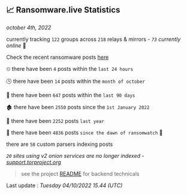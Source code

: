 
## 📈 Ransomware.live Statistics
_october 4th, 2022_

currently tracking `122` groups across `218` relays & mirrors - _`73` currently online_ 📡

Check the recent ransomware posts [here](https://www.ransomware.live/#/recentposts)


⏲ there have been `4` posts within the `last 24 hours`

🕓 there have been `14` posts within the `month of october`

📅 there have been `647` posts within the `last 90 days`

🏚 there have been `2550` posts since the `1st January 2022`

🚀 there have been `2252` posts `last year`

🦕 there have been `4836` posts `since the dawn of ransomwatch` 🐣

there are `58` custom parsers indexing posts

_`20` sites using v2 onion services are no longer indexed - [support.torproject.org](https://support.torproject.org/onionservices/v2-deprecation/)_

> see the project [README](https://github.com/jmousqueton/ransomwatch#readme) for backend technicals



Last update : _Tuesday 04/10/2022 15.44 (UTC)_

